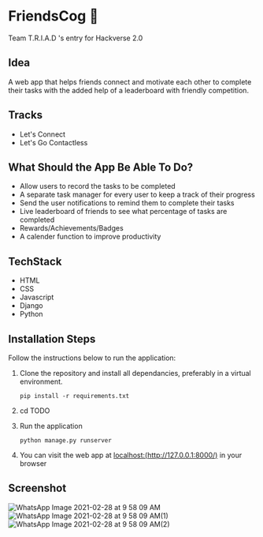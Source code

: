 # FriendsCog :two_women_holding_hands:
Team T.R.I.A.D 's entry for Hackverse 2.0

## Idea
A web app that helps friends connect and motivate each other to complete their tasks with the added help of a leaderboard with friendly competition.

## Tracks
* Let's Connect
* Let's Go Contactless

## What Should the App Be Able To Do?
* Allow users to record the tasks to be completed
* A separate task manager for every user to keep a track of their progress
* Send the user notifications to remind them to complete their tasks
* Live leaderboard of friends to see what percentage of tasks are completed
* Rewards/Achievements/Badges
* A calender function to improve productivity

## TechStack
* HTML
* CSS
* Javascript
* Django
* Python

## Installation Steps

Follow the instructions below to run the application:
1. Clone the repository and install all dependancies, preferably in a virtual environment.

    `pip install -r requirements.txt`
2. cd TODO
3. Run the application

    `python manage.py runserver`
4. You can visit the web app at [localhost:(http://127.0.0.1:8000/)](http://127.0.0.1:8000/) in your browser

## Screenshot
![WhatsApp Image 2021-02-28 at 9 58 09 AM](https://user-images.githubusercontent.com/56690803/109408005-9587b700-79ab-11eb-9b81-671e89b6b50d.jpeg)
![WhatsApp Image 2021-02-28 at 9 58 09 AM(1)](https://user-images.githubusercontent.com/56690803/109408024-b819d000-79ab-11eb-8421-fe61bd3844e1.jpeg)
![WhatsApp Image 2021-02-28 at 9 58 09 AM(2)](https://user-images.githubusercontent.com/56690803/109408031-c4059200-79ab-11eb-83a7-7d0a357261e1.jpeg)


